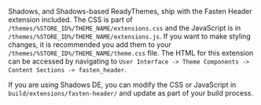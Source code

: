 Shadows, and Shadows-based ReadyThemes, ship with the Fasten Header extension included. The CSS is part of `/themes/%STORE_ID%/THEME_NAME/extensions.css` and the JavaScript is in `/themes/%STORE_ID%/THEME_NAME/extensions.js`. If you want to make styling changes, it is recommended you add them to your `/themes/%STORE_ID%/THEME_NAME/theme.css` file. The HTML for this extension can be accessed by navigating to `User Interface -> Theme Components -> Content Sections -> fasten_header`.

If you are using Shadows DE, you can modify the CSS or JavaScript in `build/extensions/fasten-header/` and update as part of your build process.
